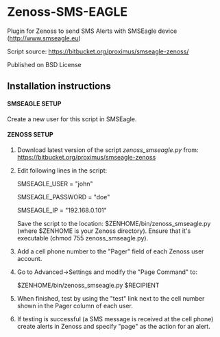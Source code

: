 Zenoss-SMS-EAGLE
================

Plugin for Zenoss to send SMS Alerts with SMSEagle device (http://www.smseagle.eu)

Script source: https://bitbucket.org/proximus/smseagle-zenoss/

Published on BSD License


Installation instructions
-------------------------

#### SMSEAGLE SETUP

Create a new user for this script in SMSEagle.


#### ZENOSS SETUP

1. Download latest version of the script *zenoss_smseagle.py* from: https://bitbucket.org/proximus/smseagle-zenoss


2. Edit following lines in the script:

    SMSEAGLE_USER = "john"
    
	SMSEAGLE_PASSWORD = "doe"
    
	SMSEAGLE_IP = "192.168.0.101"


	Save the script to the location: $ZENHOME/bin/zenoss_smseagle.py (where $ZENHOME is your Zenoss directory). Ensure that it's executable (chmod 755 zenoss_smseagle.py).


3. Add a cell phone number to the "Pager" field of each Zenoss user account.


4. Go to Advanced->Settings and modify the "Page Command" to: 
 
     $ZENHOME/bin/zenoss_smseagle.py $RECIPIENT


5. When finished, test by using the "test" link next to the cell number
shown in the Pager column of each user.


6. If testing is successful (a SMS message is received at the cell phone) create alerts in Zenoss and specify "page" as the action for an alert.
	

